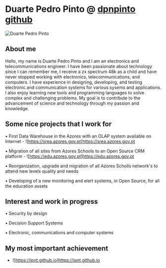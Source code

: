 # Duarte Pedro Pinto @ [dpnpinto github](https://github.com/dpnpinto/)

![Duarte Pedro Pinto](https://avatars.githubusercontent.com/u/49436188?v=4) 

## About me

Hello, my name is Duarte Pedro Pinto and I am an electronics and telecommunications engineer. I have been passionate about technology since I can remember me, I receive a zx spectrum 48k as a child and have never stopped working with electronics, telecommunications, and computers.
I have experience in designing, developing, and testing electronic and communication systems for various sysems and applications. I also enjoy learning new tools and programming languages to solve complex and challenging problems.
My goal is to contribute to the advancement of science and technology through my passion and knowledge.

## Some nice projects that I work for

•	First Data Warehouse in the Azores with an OLAP system available on Internet - ![https://srea.azores.gov.pt]https://srea.azores.gov.pt

•	Migration of all sites from Azores Schools to an Open Source CRM platform - ![https://edu.azores.gov.pt]https://edu.azores.gov.pt

•	Reorganization, upgrade and migration of all Azores Scholls network's to attend new levels quality and needs

•	Developing of a new monitoring and elert systems, in Open Source, for all the education assets

## Interest and work in progress

•	Security by design

•	Decision Support Systems

•	Electronic, communications and computer systems

## My most important achievement

* ![https://jpnt.github.io]https://jpnt.github.io
